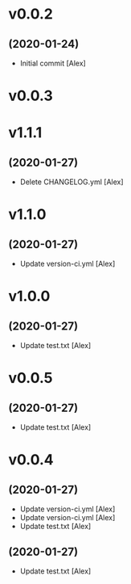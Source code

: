 # v0.0.2
## (2020-01-24)

* Initial commit [Alex]

# v0.0.3

# v1.1.1
## (2020-01-27)

* Delete CHANGELOG.yml [Alex]

# v1.1.0
## (2020-01-27)

* Update version-ci.yml [Alex]

# v1.0.0
## (2020-01-27)

* Update test.txt [Alex]

# v0.0.5
## (2020-01-27)

* Update test.txt [Alex]

# v0.0.4
## (2020-01-27)

* Update version-ci.yml [Alex]
* Update version-ci.yml [Alex]
* Update test.txt [Alex]

## (2020-01-27)

* Update test.txt [Alex]
